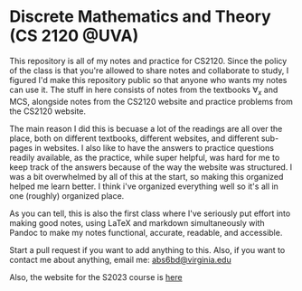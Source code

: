 # Discrete Mathematics and Theory (CS 2120 @UVA) 

This repository is all of my notes and practice for CS2120. Since the policy of the class is that you're allowed to share notes and collaborate to study, I figured I'd make this repository public so that anyone who wants my notes can use it. The stuff in here consists of notes from the textbooks $\forall_{x}$ and MCS, alongside notes from the CS2120 website and practice problems from the CS2120 website. 

The main reason I did this is becuase a lot of the readings are all over the place, both on different textbooks, different websites, and different sub-pages in websites. I also like to have the answers to practice questions readily available, as the practice, while super helpful, was hard for me to keep track of the answers because of the way the website was structured. I was a bit overwhelmed by all of this at the start, so making this organized helped me learn better. I think i've organized everything well so it's all in one (roughly) organized place. 

As you can tell, this is also the first class where I've seriously put effort into making good notes, using LaTeX and markdown simultaneously with Pandoc to make my notes functional, accurate, readable, and accessible. 

Start a pull request if you want to add anything to this. Also, if you want to contact me about anything, email me: abs6bd@virginia.edu

Also, the website for the S2023 course is [here](https://www.cs.virginia.edu/~emo7bf/cs2120/s2023/)
